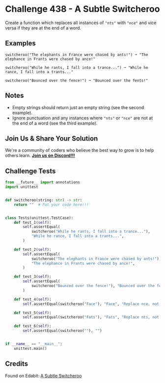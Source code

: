 # Challenge 438 - A Subtle Switcheroo

Create a function which replaces all instances of `"nts"` with `"nce"` and vice versa if they are at the end of a word.

## Examples
```
switcheroo("The elephants in France were chased by ants!") ➞ "The elephance in Frants were chased by ance!"

switcheroo("While he rants, I fall into a trance...") ➞ "While he rance, I fall into a trants..."

switcheroo("Bounced over the fence!") ➞ "Bounced over the fents!"
```
## Notes

- Empty strings should return just an empty string (see the second example).
- Ignore punctuation and any instances where `"nts"` or `"nce"` are not at the end of a word (see the third example).

## Join Us & Share Your Solution

We're a community of coders who believe the best way to grow is to help others learn. **[Join us on Discord!!!](https://discord.gg/sfHykntuGy)**

## Challenge Tests
```python
from __future__ import annotations
import unittest


def switcheroo(string: str) -> str:
    return ""  # Put your code here!!!


class Tests(unittest.TestCase):
    def test_1(self):
        self.assertEqual(
            switcheroo("While he rants, I fall into a trance..."),
            "While he rance, I fall into a trants...",
        )

    def test_2(self):
        self.assertEqual(
            switcheroo("The elephants in France were chased by ants!"),
            "The elephance in Frants were chased by ance!",
        )

    def test_3(self):
        self.assertEqual(
            switcheroo("Bounced over the fence!"), "Bounced over the fents!"
        )

    def test_4(self):
        self.assertEqual(switcheroo("Face"), "Face", "Replace nce, not just ce")

    def test_5(self):
        self.assertEqual(switcheroo("Fats"), "Fats", "Replace nts, not just ts")

    def test_6(self):
        self.assertEqual(switcheroo(""), "")


if __name__ == "__main__":
    unittest.main()
```
## Credits

Found on Edabit: [A Subtle Switcheroo](https://edabit.com/challenge/o7u9hqTW5AY3SoZgT)
